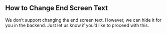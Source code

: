 ## How to Change End Screen Text

We don’t support changing the end screen text. However, we can hide it for you in the backend. Just let us know if you’d like to proceed with this.
